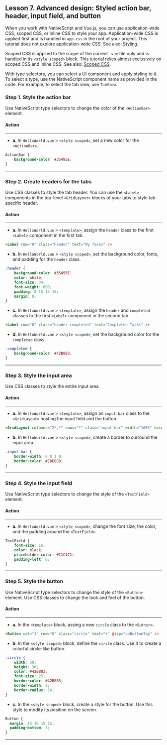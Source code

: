 ## Lesson 7. Advanced design: Styled action bar, header, input field, and button

When you work with NativeScript and Vue.js, you can use application-wide CSS, scoped CSS, or inline CSS to style your app. Application-wide CSS is applied first and is handled in `app.css` in the root of your project. This tutorial does not explore application-wide CSS. See also: [Styling](https://docs.nativescript.org/ui/styling).

Scoped CSS is applied to the scope of the current `.vue` file only and is handled in its `<style scoped>` block. This tutorial relies almost exclusively on scoped CSS and inline CSS. See also: [Scoped CSS](https://vue-loader.vuejs.org/guide/scoped-css.html).

With type selectors, you can select a UI component and apply styling to it. To select a type, use the NativeScript component name as provided in the code. For example, to select the tab view, use `TabView`.

### Step 1. Style the action bar

Use NativeScript type selectors to change the color of the `<ActionBar>` element.

#### Action

<hr data-action="start" />

* **a.** In `HelloWorld.vue` > `<style scoped>`, set a new color for the `<ActionBar>`.

```CSS
ActionBar {
    background-color: #35495E;
}
```

<hr data-action="end" />

### Step 2. Create headers for the tabs

Use CSS classes to style the tab header. You can use the `<Label>` components in the top-level `<GridLayout>` blocks of your tabs to style tab-specific header. 

#### Action

<hr data-action="start" />

* **a.** In `HelloWorld.vue` > `<template>`, assign the `header` class to the first `<Label>` component in the first tab.

```HTML
<Label row="0" class="header" text="My Tasks" />
```

* **b.** In `HelloWorld.vue` > `<style scoped>`, set the background color, fonts, and padding for the `header` class.

```CSS
.header {
    background-color: #35495E;
    color: white;
    font-size: 34;
    font-weight: 600;
    padding: 0 15 15 15;
    margin: 0;
}
```

* **c.** In `HelloWorld.vue` > `<template>`, assign the `header` and `completed` classes to the first `<Label>` component in the second tab.

```HTML
<Label row="0" class="header completed" text="Completed Tasks" />
```

* **d.** In `HelloWorld.vue` > `<style scoped>`, set the background color for the `completed` class.

```CSS
.completed {
    background-color: #42B883;
}
```

<hr data-action="end" />

### Step 3. Style the input area

Use CSS classes to style the entire input area. 

#### Action

<hr data-action="start" />

* **a.** In `HelloWorld.vue` > `<template>`, assign an `input-bar` class to the `<GridLayout>` hosting the input field and the button.

```HTML
<GridLayout columns="2*,*" rows="*" class="input-bar" width="100%" height="25%">
```

* **b.** In `HelloWorld.vue` > `<style scoped>`, create a border to surround the input area.

```CSS
.input-bar {
    border-width: 0 0 1 0;
    border-color: #E0E0E0;
}
```

<hr data-action="end" />

### Step 4. Style the input field

Use NativeScript type selectors to change the style of the `<TextField>` element.

#### Action

<hr data-action="start" />

* **a.** In `HelloWorld.vue` > `<style scoped>`, change the font size, the color, and the padding around the `<TextField>`.

```CSS
TextField {
    font-size: 16;
    color: black;
    placeholder-color: #C1C1C1;
    padding-left: 0;
}
```

<hr data-action="end" />

### Step 5. Style the button

Use NativeScript type selectors to change the style of the `<Button>` element. Use CSS classes to change the look and feel of the button.

#### Action

<hr data-action="start" />

* **a.** In the `<template>` block, assing a new `circle` class to the `<Button>`.

```HTML
<Button col="1" row="0" class="circle" text="+" @tap="onButtonTap" />
```

* **b.** In the `<style scoped>` block, define the `circle` class. Use it to create a colorful circle-like button.

```CSS
.circle {
    width: 30;
    height: 30;
    color: #42B883;
    font-size: 25;
    border-color: #42B883;
    border-width: 2;
    border-radius: 50;
}
```

* **c.** In the `<style scoped>` block, create a style for the button. Use this style to modify its position on the screen.

```CSS
Button { 
  margin: 15 10 15 15;
  padding-bottom: 3; 
}
```

<hr data-action="end" />